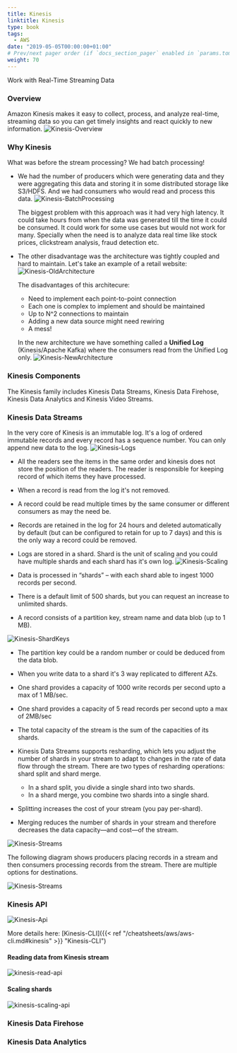 ```yaml
---
title: Kinesis
linktitle: Kinesis
type: book
tags:
  - AWS
date: "2019-05-05T00:00:00+01:00"
# Prev/next pager order (if `docs_section_pager` enabled in `params.toml`)
weight: 70
---
```


Work with Real-Time Streaming Data

<!--more-->

### Overview

Amazon Kinesis makes it easy to collect, process, and analyze real-time, streaming data so you can get timely insights and react quickly to new information.
![Kinesis-Overview](/images/uploads/kinesis-overview.PNG)

### Why Kinesis

What was before the stream processing? We had batch processing!

* We had the number of producers which were generating data and they were aggregating this data and storing it   in some distributed storage like S3/HDFS. And we had consumers who would read and process this data.
  ![Kinesis-BatchProcessing](/images/uploads/kinesis-batchprocessing.PNG)

  The biggest problem with this approach was it had very high latency. It could take hours from when the data was generated till the time it could be consumed. It could work for some use cases but would not work for many.
  Specially when the need is to analyze data real time like stock prices, clickstream analysis, fraud detection etc.

* The other disadvantage was the architecture was tightly coupled and hard to maintain. Let's take an example of a retail website:
 ![Kinesis-OldArchitecture](/images/uploads/kinesis-oldarchitecture.PNG)

  The disadvantages of this architecure:
  * Need to implement each point-to-point connection
  * Each one is complex to implement and should be maintained
  * Up to N^2 connections to maintain
  * Adding a new data source might need rewiring
  * A mess!

  In the new architecture we have something called a **Unified Log** (Kinesis/Apache Kafka) where the consumers read from the Unified Log only.
![Kinesis-NewArchitecture](/images/uploads/kinesis-newarchitecture.PNG)

### Kinesis Components

The Kinesis family includes Kinesis Data Streams, Kinesis Data Firehose, Kinesis Data Analytics and Kinesis Video Streams.

### Kinesis Data Streams

In the very core of Kinesis is an immutable log. It's a log of ordered immutable records and every record has a sequence number. You can only append new data to the log.
![Kinesis-Logs](/images/uploads/kinesis-logs.PNG)

* All the readers see the items in the same order and kinesis does not store the position of the readers. The reader is responsible for keeping record of which items they have processed.
* When a record is read from the log it's not removed.
* A record could be read multiple times by the same consumer or different consumers as may the need be.
* Records are retained in the log for 24 hours and deleted automatically by default (but can be configured to retain for up to 7 days) and this is the only way a record could be removed.
* Logs are stored in a shard. Shard is the unit of scaling and you could have multiple shards and each shard has it's own log.
![Kinesis-Scaling](/images/uploads/kinesis-scaling.PNG)

* Data is processed in “shards” – with each shard able to ingest 1000 records per second.
* There is a default limit of 500 shards, but you can request an increase to unlimited shards.
* A record consists of a partition key, stream name and data blob (up to 1 MB).

![Kinesis-ShardKeys](/images/uploads/kinesis-shardkeys.PNG)

* The partition key could be a random number or could be deduced from the data blob.
* When you write data to a shard it's 3 way replicated to different AZs.
* One shard provides a capacity of 1000 write records per second upto a max of 1 MB/sec.
* One shard provides a capacity of 5 read records per second upto a max of 2MB/sec
* The total capacity of the stream is the sum of the capacities of its shards.
* Kinesis Data Streams supports resharding, which lets you adjust the number of shards in your stream to adapt to changes in the rate of data flow through the stream. There are two types of resharding operations: shard split and shard merge.

  * In a shard split, you divide a single shard into two shards.
  * In a shard merge, you combine two shards into a single shard.

* Splitting increases the cost of your stream (you pay per-shard).
* Merging reduces the number of shards in your stream and therefore decreases the data capacity—and cost—of the stream.

![Kinesis-Streams](/images/uploads/kinesis-streams-detail1.PNG)

The following diagram shows producers placing records in a stream and then consumers processing records from the stream. There are multiple options for destinations.

![Kinesis-Streams](/images/uploads/kinesis-streams-detail2.PNG)

### Kinesis API
![Kinesis-Api](/images/uploads/kinesis-api.PNG)

More details here: [Kinesis-CLI]({{< ref "/cheatsheets/aws/aws-cli.md#kinesis" >}} "Kinesis-CLI")

#### Reading data from Kinesis stream
![kinesis-read-api](/images/uploads/kinesis-read-api.PNG)

#### Scaling shards
![kinesis-scaling-api](/images/uploads/kinesis-scaling-api.PNG)

### Kinesis Data Firehose

### Kinesis Data Analytics
